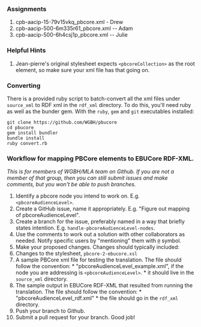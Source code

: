 ### Assignments
1. cpb-aacip-15-79v15vkq_pbcore.xml - Drew
1. cpb-aacip-500-6m335r61_pbcore.xml -- Adam
1. cpb-aacip-500-6h4csj1p_pbcore.xml -- Julie


### Helpful Hints
1. Jean-pierre's original stylesheet expects `<pbcoreCollection>` as the root element, so make sure your xml file has that going on.

### Converting
There is a provided ruby script to batch-convert all the xml files under `source_xml` to RDF xml in the `rdf_xml`
directory. To do this, you'll need ruby as well as the bunder gem. With the `ruby`, `gem` and `git` executables installed:

    git clone https://github.com/WGBH/pbucore
    cd pbucore
    gem install bundler
    bundle install
    ruby convert.rb

### Workflow for mapping PBCore elements to EBUCore RDF-XML.
_This is for members of WGBH/MLA team on Github. If you are not a member of that group, then you can still submit issues and make comments, but you won't be able to push branches._

1. Identify a pbcore node you intend to work on. E.g. `<pbcoreAudienceLevel>`.
1. Create a GitHub issue, name it appropriately. E.g. "Figure out mapping of pbcoreAudienceLevel".
1. Create a branch for the issue, preferably named in a way that briefly states intention. E.g. `handle-pbcoreAudienceLevel-nodes`.
1. Use the comments to work out a solution with other collaborators as needed. Notify specific users by "mentioning" them with `@` symbol.
1. Make your proposed changes. Changes should typically included:
  1. Changes to the stylesheet, `pbcore-2-ebucore.xsl`
  1. A sample PBCore xml file for testing the translation. The file should follow the convention:
    * "pbcoreAudienceLevel_example.xml", if the node you are addressing is `<pbcoreAudienceLevel>`.
    * it should live in the `source_xml` directory.
  1. The sample output in EBUCore RDF-XML that resulted from running the translation. The file should follow the convention:
    * "pbcoreAudienceLevel_rdf.xml"
    * the file should go in the `rdf_xml` directory.
1. Push your branch to Github.
1. Submit a pull request for your branch. Good job!
